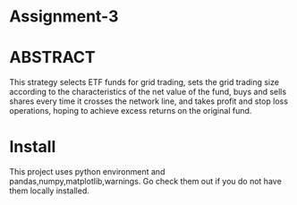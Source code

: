 # Assignment-3
# ABSTRACT
This strategy selects ETF funds for grid trading, sets the grid trading size according to the characteristics of the net value of the fund, buys and sells shares every time it crosses the network line, and takes profit and stop loss operations, hoping to achieve excess returns on the original fund.
# Install
This project uses python environment and pandas,numpy,matplotlib,warnings. Go check them out if you do not have them locally installed.
